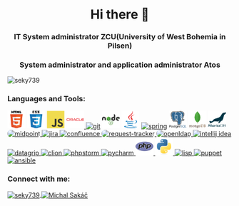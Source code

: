 <h1 align="center"> Hi there 👋 </h1>
<h3 align="center">IT System administrator ZCU(University of West Bohemia in Pilsen)</h3>
<h3 align="center">System administrator and application administrator Atos</h3>

<p align="left"> <img src="https://komarev.com/ghpvc/?username=seky739&label=Profile%20views&color=38b2ac&style=flat" alt="seky739" /> </p>


<h3 align="left">Languages and Tools:</h3>
<p align="left"> 
  <a href="https://www.w3.org/html/" target="_blank" rel="noreferrer"><img src="https://raw.githubusercontent.com/devicons/devicon/master/icons/html5/html5-original-wordmark.svg" alt="html5" width="40" height="40"/></a> 
  <a href="https://www.w3schools.com/css/" target="_blank" rel="noreferrer"><img src="https://raw.githubusercontent.com/devicons/devicon/master/icons/css3/css3-original-wordmark.svg" alt="css3" width="40" height="40"/></a> 
  <a href="https://developer.mozilla.org/en-US/docs/Web/JavaScript" target="_blank" rel="noreferrer"><img src="https://raw.githubusercontent.com/devicons/devicon/master/icons/javascript/javascript-original.svg" alt="javascript" width="40" height="40"/></a> 
<!--  <a href="https://www.typescriptlang.org/" target="_blank" rel="noreferrer"><img src="https://raw.githubusercontent.com/devicons/devicon/master/icons/typescript/typescript-original.svg" alt="typescript" width="40" height="40"/></a> -->
  <a href="https://www.oracle.com/" target="_blank" rel="noreferrer">
  <img src="https://raw.githubusercontent.com/devicons/devicon/master/icons/oracle/oracle-original.svg" alt="oracle" width="40" height="40"/>
</a>
  <a href="https://git-scm.com/" target="_blank" rel="noreferrer"><img src="https://www.vectorlogo.zone/logos/git-scm/git-scm-icon.svg" alt="git" width="40" height="40"/></a> 
  <a href="https://nodejs.org" target="_blank" rel="noreferrer"><img src="https://raw.githubusercontent.com/devicons/devicon/master/icons/nodejs/nodejs-original-wordmark.svg" alt="nodejs" width="40" height="40"/></a> 
  <a href="https://www.java.com" target="_blank" rel="noreferrer"><img src="https://raw.githubusercontent.com/devicons/devicon/master/icons/java/java-original.svg" alt="java" width="40" height="40"/></a> 
  <a href="https://spring.io/" target="_blank" rel="noreferrer"><img src="https://www.vectorlogo.zone/logos/springio/springio-icon.svg" alt="spring" width="40" height="40"/></a> 
  <a href="https://www.postgresql.org" target="_blank" rel="noreferrer"><img src="https://raw.githubusercontent.com/devicons/devicon/master/icons/postgresql/postgresql-original-wordmark.svg" alt="postgresql" width="40" height="40"/></a> 
  <a href="https://www.mongodb.com/" target="_blank" rel="noreferrer"><img src="https://raw.githubusercontent.com/devicons/devicon/master/icons/mongodb/mongodb-original-wordmark.svg" alt="mongodb" width="40" height="40"/></a> 
   <a href="https://mariadb.org/" target="_blank" rel="noreferrer">
    <img src="https://raw.githubusercontent.com/devicons/devicon/master/icons/mariadb/mariadb-original-wordmark.svg" alt="mariadb" width="40" height="40"/>
  </a>

  <a href="https://github.com/Evolveum/midpoint" target="_blank" rel="noreferrer">
    <img src="https://avatars.githubusercontent.com/u/3866007?s=200&v=4" alt="midpoint" width="40" height="40" style="border-radius:8px;"/>
  </a>
    <a href="https://www.atlassian.com/software/jira" target="_blank" rel="noreferrer">
    <img src="https://cdn.simpleicons.org/jira/0052CC" alt="jira" width="40" height="40"/>
  </a>

  <a href="https://www.atlassian.com/software/confluence" target="_blank" rel="noreferrer">
    <img src="https://cdn.simpleicons.org/confluence/172B4D" alt="confluence" width="40" height="40"/>
  </a>

  <a href="https://bestpractical.com/request-tracker" target="_blank" rel="noreferrer">
    <img src="https://bestpractical.com/favicon.ico" alt="request-tracker" width="40" height="40" style="border-radius:8px; background:#fff;"/>
  </a>

  <a href="https://www.openldap.org/" target="_blank" rel="noreferrer">
    <img src="https://avatars.githubusercontent.com/u/1221287?s=200&v=4" alt="openldap" width="40" height="40" style="border-radius:8px;"/>
  </a>
 <a href="https://www.jetbrains.com/idea/" target="_blank" rel="noreferrer">
    <img src="https://resources.jetbrains.com/storage/products/company/brand/logos/IntelliJ_IDEA_icon.svg" alt="intellij idea" width="40" height="40"/>
  </a>

  <a href="https://www.jetbrains.com/datagrip/" target="_blank" rel="noreferrer">
    <img src="https://resources.jetbrains.com/storage/products/company/brand/logos/DataGrip_icon.svg" alt="datagrip" width="40" height="40"/>
  </a>

  <a href="https://www.jetbrains.com/clion/" target="_blank" rel="noreferrer">
    <img src="https://resources.jetbrains.com/storage/products/company/brand/logos/CLion_icon.svg" alt="clion" width="40" height="40"/>
  </a>

  <a href="https://www.jetbrains.com/phpstorm/" target="_blank" rel="noreferrer">
    <img src="https://resources.jetbrains.com/storage/products/company/brand/logos/PhpStorm_icon.svg" alt="phpstorm" width="40" height="40"/>
  </a>

  <a href="https://www.jetbrains.com/pycharm/" target="_blank" rel="noreferrer">
    <img src="https://resources.jetbrains.com/storage/products/company/brand/logos/PyCharm_icon.svg" alt="pycharm" width="40" height="40"/>
  </a>

   <a href="https://www.php.net/" target="_blank" rel="noreferrer">
    <img src="https://raw.githubusercontent.com/devicons/devicon/master/icons/php/php-original.svg" alt="php" width="40" height="40"/>
  </a>

  <a href="https://www.python.org/" target="_blank" rel="noreferrer">
    <img src="https://raw.githubusercontent.com/devicons/devicon/master/icons/python/python-original.svg" alt="python" width="40" height="40"/>
  </a>

  <a href="https://common-lisp.net/" target="_blank" rel="noreferrer">
    <img src="https://raw.githubusercontent.com/devicons/devicon/master/icons/lisp/lisp-original.svg" alt="lisp" width="40" height="40"/>
  </a>
 <a href="https://puppet.com/" target="_blank" rel="noreferrer">
    <img src="https://cdn.simpleicons.org/puppet/FFAE00" alt="puppet" width="40" height="40"/>
  </a>

  <a href="https://www.ansible.com/" target="_blank" rel="noreferrer">
    <img src="https://cdn.simpleicons.org/ansible/EE0000" alt="ansible" width="40" height="40"/>
  </a>
</p>

<h3 align="left">Connect with me:</h3>
<p align="left">
 <a href="https://github.com/seky739" target="_blank">
    <img align="center" src="https://raw.githubusercontent.com/rahuldkjain/github-profile-readme-generator/master/src/images/icons/Social/github.svg" alt="seky739" height="30" width="40" />
  </a>

  <a href="https://www.linkedin.com/in/michal-sak%C3%A1%C4%8D-70b06a159/" target="_blank">
    <img align="center" src="https://raw.githubusercontent.com/rahuldkjain/github-profile-readme-generator/master/src/images/icons/Social/linked-in-alt.svg" alt="Michal Sakáč" height="30" width="40" />
  </a>

</p>


<!--




<p><img src="https://github-readme-streak-stats.herokuapp.com/?user=aloisseckar&theme=highcontrast" alt="aloisseckar" /></p>
<p><a href="(https://nuxters.nuxt.com/AloisSeckar"><img src="https://nuxters.nuxt.com/card/AloisSeckar/og.png" alt="Alois Seckar on Nuxters" width="494" /></a></p>
<p><img src="https://github-readme-stats.vercel.app/api/top-langs?username=aloisseckar&show_icons=true&theme=cobalt&locale=en&layout=compact" alt="aloisseckar" /></p>
<p><img src="https://github-readme-stats.vercel.app/api?username=aloisseckar&show_icons=true&theme=cobalt&locale=en" alt="aloisseckar" /></p>

-->


<!--
**seky739/seky739** is a ✨ _special_ ✨ repository because its `README.md` (this file) appears on your GitHub profile.

Here are some ideas to get you started:

- 🔭 I’m currently working on ...
- 🌱 I’m currently learning ...
- 👯 I’m looking to collaborate on ...
- 🤔 I’m looking for help with ...
- 💬 Ask me about ...
- 📫 How to reach me: ...
- 😄 Pronouns: ...
- ⚡ Fun fact: ...
-->
